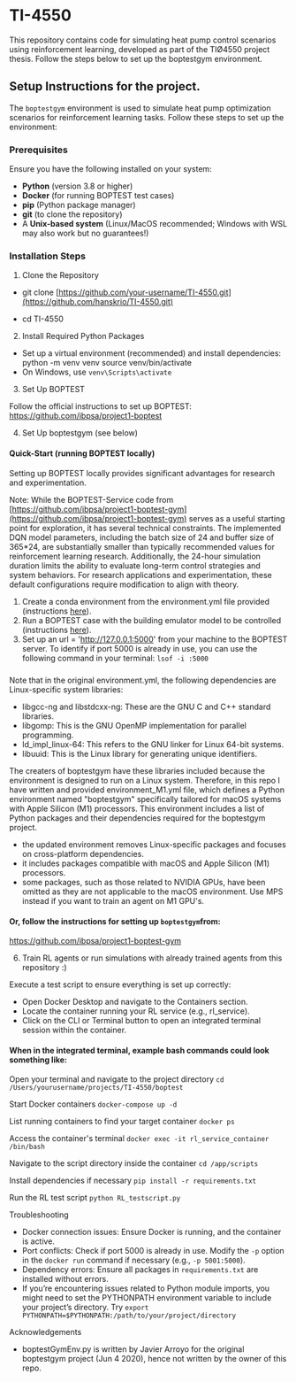 # TI-4550
This repository contains code for simulating heat pump control scenarios using reinforcement learning, developed as part of the TIØ4550 project thesis. Follow the steps below to set up the boptestgym environment.

## Setup Instructions for the project.

The `boptestgym` environment is used to simulate heat pump optimization scenarios for reinforcement learning tasks. Follow these steps to set up the environment:

### Prerequisites
Ensure you have the following installed on your system:
- **Python** (version 3.8 or higher)
- **Docker** (for running BOPTEST test cases)
- **pip** (Python package manager)
- **git** (to clone the repository)
- A **Unix-based system** (Linux/MacOS recommended; Windows with WSL may also work but no guarantees!)

### Installation Steps

1. Clone the Repository

- git clone [https://github.com/your-username/TI-4550.git](https://github.com/hanskrio/TI-4550.git)

- cd TI-4550

2. Install Required Python Packages

- Set up a virtual environment (recommended) and install dependencies:
python -m venv venv
source venv/bin/activate
- On Windows, use `venv\Scripts\activate`

3. Set Up BOPTEST

Follow the official instructions to set up BOPTEST:
https://github.com/ibpsa/project1-boptest

4. Set Up boptestgym (see below)

#### Quick-Start (running BOPTEST locally)
Setting up BOPTEST locally provides significant advantages for research and experimentation. 

Note: While the BOPTEST-Service code from [https://github.com/ibpsa/project1-boptest-gym](https://github.com/ibpsa/project1-boptest-gym) serves as a useful starting point for exploration, it has several technical constraints. The implemented DQN model parameters, including the batch size of 24 and buffer size of 365*24, are substantially smaller than typically recommended values for reinforcement learning research. Additionally, the 24-hour simulation duration limits the ability to evaluate long-term control strategies and system behaviors. For research applications and experimentation, these default configurations require modification to align with theory.

1. Create a conda environment from the environment.yml file provided (instructions [here](https://docs.conda.io/projects/conda/en/latest/user-guide/tasks/manage-environments.html#creating-an-environment-from-an-environment-yml-file)).
2. Run a BOPTEST case with the building emulator model to be controlled (instructions [here](https://github.com/ibpsa/project1-boptest/blob/master/README.md)).
3. Set up an url = 'http://127.0.0.1:5000' from your machine to the BOPTEST server. To identify if port 5000 is already in use, you can use the following command in your terminal: `lsof -i :5000`

##### 
Note that in the original environment.yml, the following dependencies are Linux-specific system libraries:
- libgcc-ng and libstdcxx-ng: These are the GNU C and C++ standard libraries.
- libgomp: This is the GNU OpenMP implementation for parallel programming.
- ld_impl_linux-64: This refers to the GNU linker for Linux 64-bit systems.
- libuuid: This is the Linux library for generating unique identifiers.

The creaters of boptestgym have these libraries included because the environment is designed to run on a Linux system. 
Therefore, in this repo I have written and provided environment_M1.yml file, which defines a Python environment named "boptestgym" specifically tailored for macOS systems with Apple Silicon (M1) processors. This environment includes a list of Python packages and their dependencies required for the boptestgym project.
- the updated environment removes Linux-specific packages and focuses on cross-platform dependencies.
- it includes packages compatible with macOS and Apple Silicon (M1) processors.
- some packages, such as those related to NVIDIA GPUs, have been omitted as they are not applicable to the macOS environment. Use MPS instead if you want to train an agent on M1 GPU's. 



#### Or, follow the instructions for setting up `boptestgym`from:
https://github.com/ibpsa/project1-boptest-gym

6. Train RL agents or run simulations with already trained agents from this repository :) 

Execute a test script to ensure everything is set up correctly:
- Open Docker Desktop and navigate to the Containers section.
- Locate the container running your RL service (e.g., rl_service).
- Click on the CLI or Terminal button to open an integrated terminal session within the container.

#### When in the integrated terminal, example bash commands could look something like:
Open your terminal and navigate to the project directory
`cd /Users/yourusername/projects/TI-4550/boptest`

Start Docker containers
`docker-compose up -d`

List running containers to find your target container
`docker ps`

Access the container's terminal
`docker exec -it rl_service_container /bin/bash`

Navigate to the script directory inside the container
`cd /app/scripts`

Install dependencies if necessary
`pip install -r requirements.txt`

Run the RL test script
`python RL_testscript.py`

Troubleshooting
- Docker connection issues: Ensure Docker is running, and the container is active.
- Port conflicts: Check if port 5000 is already in use. Modify the `-p` option in the `docker run` command if necessary (e.g., `-p 5001:5000`).
- Dependency errors: Ensure all packages in `requirements.txt` are installed without errors.
- If you’re encountering issues related to Python module imports, you might need to set the PYTHONPATH environment variable to include your project’s directory. Try `export PYTHONPATH=$PYTHONPATH:/path/to/your/project/directory`

Acknowledgements
- boptestGymEnv.py is written by Javier Arroyo for the original boptestgym project (Jun 4 2020), hence not written by the owner of this repo.
